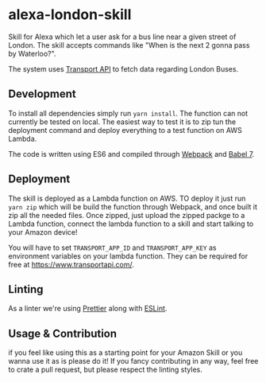 # alexa-london-skill
Skill for Alexa which let a user ask for a bus line near a given street of London.
The skill accepts commands like "When is the next 2 gonna pass by Waterloo?". 

The system uses [Transport API](https://www.transportapi.com/) to fetch data regarding London Buses.

## Development
To install all dependencies simply run `yarn install`. The function can not currently be tested on local. The easiest way to test it is to zip tun the deployment command and deploy everything to a test function on AWS Lambda.

The code is written using ES6 and compiled through [Webpack](https://webpack.js.org/) and [Babel 7](https://babeljs.io/).

## Deployment
The skill is deployed as a Lambda function on AWS. TO deploy it just run `yarn zip` which will be build the function through Webpack, and once built it zip all the needed files. Once zipped, just upload the zipped packge to a Lambda function, connect the lambda function to a skill and start talking to your Amazon device!

You will have to set `TRANSPORT_APP_ID` and `TRANSPORT_APP_KEY` as environment variables on your lambda function. They can be required for free at https://www.transportapi.com/.
 
## Linting
As a linter we're using [Prettier](https://prettier.io/) along with [ESLint](https://eslint.org/).

## Usage & Contribution
if you feel like using this as a starting point for your Amazon Skill or you wanna use it as is please do it! If you fancy contributing in any way, feel free to crate a pull request, but please respect the linting styles.
